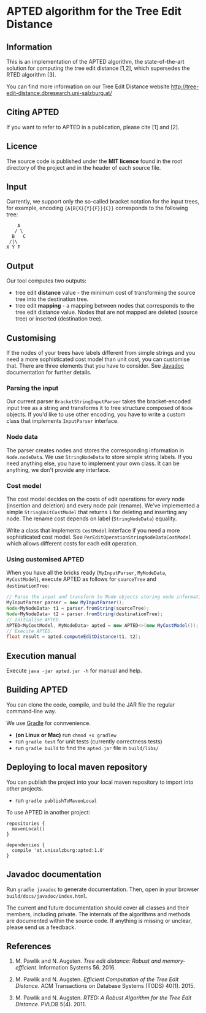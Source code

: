 # APTED algorithm for the Tree Edit Distance

## Information

This is an implementation of the APTED algorithm, the state-of-the-art
solution for computing the tree edit distance [1,2], which supersedes the RTED
algorithm [3].

You can find more information on our Tree Edit Distance website
http://tree-edit-distance.dbresearch.uni-salzburg.at/

## Citing APTED

If you want to refer to APTED in a publication, please cite [1] and [2].

## Licence

The source code is published under the **MIT licence** found in the root
directory of the project and in the header of each source file.

## Input

Currently, we support only the so-called bracket notation for the input trees,
for example, encoding `{A{B{X}{Y}{F}}{C}}` corresponds to the following tree:
```
    A
   / \
  B   C
 /|\
X Y F
```

## Output

Our tool computes two outputs:
- tree edit **distance** value - the minimum cost of transforming the source
  tree into the destination tree.
- tree edit **mapping** - a mapping between nodes that corresponds to the
  tree edit distance value. Nodes that are not mapped are deleted (source tree)
  or inserted (destination tree).

## Customising

If the nodes of your trees have labels different from simple strings and you
need a more sophisticated cost model than unit cost, you can customise that.
There are three elements that you have to consider.
See [Javadoc](#javadoc-documentation) documentation for further details.

### Parsing the input

Our current parser `BracketStringInputParser` takes the bracket-encoded input
tree as a string and transforms it to tree structure composed of `Node` objects.
If you'd like to use other encoding, you have to write a custom class that
implements `InputParser` interface.

### Node data

The parser creates nodes and stores the corresponding information in
`Node.nodeData`. We use `StringNodeData` to store simple string labels. If
you need anything else, you have to implement your own class. It can be
anything, we don't provide any interface.

### Cost model

The cost model decides on the costs of edit operations for every node
(insertion and deletion) and every node pair (rename). We've implemented a
simple `StringUnitCostModel` that returns `1` for deleting and inserting any
node. The rename cost depends on label (`StringNodeData`) equality.

Write a class that implements `CostModel` interface if you need a more
sophisticated cost model. See `PerEditOperationStringNodeDataCostModel` which
allows different costs for each edit operation.

### Using customised APTED

When you have all the bricks ready (`MyInputParser`, `MyNodeData`, `MyCostModel`),
execute APTED as follows for `sourceTree` and `destinationTree`:
```Java
// Parse the input and transform to Node objects storing node information in MyNodeData.
MyInputParser parser = new MyInputParser();
Node<MyNodeData> t1 = parser.fromString(sourceTree);
Node<MyNodeData> t2 = parser.fromString(destinationTree);
// Initialise APTED.
APTED<MyCostModel, MyNodeData> apted = new APTED<>(new MyCostModel());
// Execute APTED.
float result = apted.computeEditDistance(t1, t2);
```

## Execution manual

Execute `java -jar apted.jar -h` for manual and help.

## Building APTED

You can clone the code, compile, and build the JAR file the regular command-line
way.

We use [Gradle](https://gradle.org/) for connvenience.
- **(on Linux or Mac)** run `chmod +x gradlew`
- run `gradle test` for unit tests (currently correctness tests)
- run `gradle build` to find the `apted.jar` file in `build/libs/`

## Deploying to local maven repository

You can publish the project into your local maven repository to import into other projects.

- run `gradle publishToMavenLocal` 

To use APTED in another project:

```
repositories {
  mavenLocal()
}

dependencies {
  compile 'at.unisalzburg:apted:1.0'
}
  ```

## Javadoc documentation

Run `gradle javadoc` to generate documentation. Then, open in your browser
`build/docs/javadoc/index.html`.

The current and future documentation should cover all classes and their members,
including private. The internals of the algorithms and methods are documented
within the source code. If anything is missing or unclear, please send us
a feedback.

## References

1. M. Pawlik and N. Augsten. *Tree edit distance: Robust and memory-
   efficient*. Information Systems 56. 2016.

2. M. Pawlik and N. Augsten. *Efficient Computation of the Tree Edit
   Distance*. ACM Transactions on Database Systems (TODS) 40(1). 2015.

3. M. Pawlik and N. Augsten. *RTED: A Robust Algorithm for the Tree Edit
   Distance*. PVLDB 5(4). 2011.
